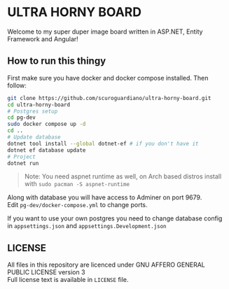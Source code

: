 # ULTRA HORNY BOARD
Welcome to my super duper image board written in ASP.NET, Entity Framework and Angular!

## How to run this thingy
First make sure you have docker and docker compose installed. Then follow:
```sh
git clone https://github.com/scuroguardiano/ultra-horny-board.git
cd ultra-horny-board
# Postgres setup
cd pg-dev
sudo docker compose up -d
cd ..
# Update database
dotnet tool install --global dotnet-ef # if you don't have it
dotnet ef database update
# Project
dotnet run
```

> Note: You need aspnet runtime as well, on Arch based distros install with `sudo pacman -S aspnet-runtime`

Along with database you will have access to Adminer on port 9679.  
Edit `pg-dev/docker-compose.yml` to change ports.

If you want to use your own postgres you need to change database config in `appsettings.json` and `appsettings.Development.json`

## LICENSE
All files in this repository are licenced under GNU AFFERO GENERAL PUBLIC LICENSE version 3  
Full license text is available in `LICENSE` file.